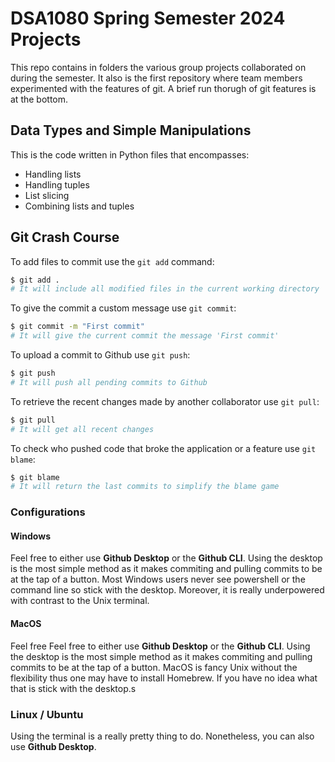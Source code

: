 # DSA1080 Spring Semester 2024 Projects
This repo contains in folders the various group projects collaborated on during the semester. It also is the first repository where team members experimented with the features of git. A brief run thorugh of git features is at the bottom.

## Data Types and Simple Manipulations
This is the code written in Python files that encompasses:
- Handling lists
- Handling tuples
- List slicing
- Combining lists and tuples

## Git Crash Course
To add files to commit use the `git add` command:

```bash
$ git add .
# It will include all modified files in the current working directory
```

To give the commit a custom message use `git commit`:

```bash
$ git commit -m "First commit"
# It will give the current commit the message 'First commit'
```

To upload a commit to Github use `git push`:

```bash
$ git push
# It will push all pending commits to Github
```

To retrieve the recent changes made by another collaborator use `git pull`:

```bash
$ git pull
# It will get all recent changes
```

To check who pushed code that broke the application or a feature use `git blame`:

```bash
$ git blame
# It will return the last commits to simplify the blame game
```

### Configurations
#### Windows
Feel free to either use **Github Desktop** or the **Github CLI**. Using the desktop is the most simple method as it makes commiting and pulling commits to be at the tap of a button. Most Windows users never see powershell or the command line so stick with the desktop. Moreover, it is really underpowered with contrast to the Unix terminal.

#### MacOS
Feel free Feel free to either use **Github Desktop** or the **Github CLI**. Using the desktop is the most simple method as it makes commiting and pulling commits to be at the tap of a button. MacOS is fancy Unix without the flexibility thus one may have to install Homebrew. If you have no idea what that is stick with the desktop.s

### Linux / Ubuntu
Using the terminal is a really pretty thing to do. Nonetheless, you can also use **Github Desktop**.